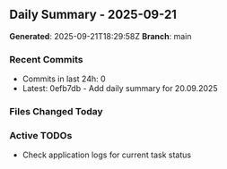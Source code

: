 ## Daily Summary - 2025-09-21

**Generated**: 2025-09-21T18:29:58Z
**Branch**: main


### Recent Commits
- Commits in last 24h: 0
- Latest: 0efb7db - Add daily summary for 20.09.2025

### Files Changed Today

### Active TODOs
- Check application logs for current task status


